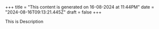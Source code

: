 +++
title = "This content is generated on 16-08-2024 at 11:44PM"
date = "2024-08-16T09:13:21.445Z"
draft = false
+++

  This is Description
        